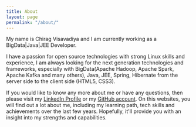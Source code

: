 ```yaml
---
title: About
layout: page
permalink: "/about/"
---
```


My name is Chirag Visavadiya and I am currently working as a BigData\|Java\|JEE Developer.

I have a passion for open source technologies with strong Linux skills and experience, I am always looking for the next generation technologies and frameworks, especially with BigData(Apache Hadoop, Apache Spark, Apache Kafka and many others), Java, JEE, Spring, Hibernate from the server side to the client side (HTML5, CSS3).

If you would like to know any more about me or have any questions, then please visit my [LinkedIn Profile](https://linkedin.com/in/chiragvisavadiya) or my [GitHub account](https://github.com/cypherkaka). On this websites, you will find out a lot about me, including my learning path, tech skills and achievements over the last few years. Hopefully, it'll provide you with an insight into my strengths and capabilities.
